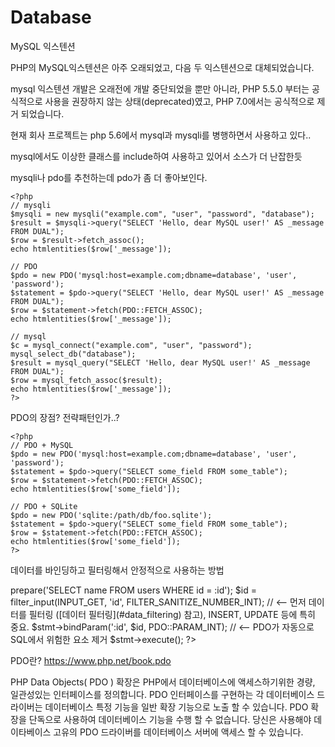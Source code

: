 # Database

MySQL 익스텐션 

PHP의 MySQL익스텐션은 아주 오래되었고, 다음 두 익스텐션으로 대체되었습니다.

mysql 익스텐션 개발은 오래전에 개발 중단되었을 뿐만 아니라, PHP 5.5.0 부터는 공식적으로 사용을 권장하지 않는 상태(deprecated)였고, PHP 7.0에서는 공식적으로 제거 되었습니다.

현재 회사 프로젝트는 php 5.6에서 mysql과 mysqli를 병행하면서 사용하고 있다..

mysql에서도 이상한 클래스를 include하여 사용하고 있어서 소스가 더 난잡한듯

mysqli나 pdo를 추천하는데 pdo가 좀 더 좋아보인다.

```
<?php
// mysqli
$mysqli = new mysqli("example.com", "user", "password", "database");
$result = $mysqli->query("SELECT 'Hello, dear MySQL user!' AS _message FROM DUAL");
$row = $result->fetch_assoc();
echo htmlentities($row['_message']);

// PDO
$pdo = new PDO('mysql:host=example.com;dbname=database', 'user', 'password');
$statement = $pdo->query("SELECT 'Hello, dear MySQL user!' AS _message FROM DUAL");
$row = $statement->fetch(PDO::FETCH_ASSOC);
echo htmlentities($row['_message']);

// mysql
$c = mysql_connect("example.com", "user", "password");
mysql_select_db("database");
$result = mysql_query("SELECT 'Hello, dear MySQL user!' AS _message FROM DUAL");
$row = mysql_fetch_assoc($result);
echo htmlentities($row['_message']);
?>
```

PDO의 장점? 전략패턴인가..?
```
<?php
// PDO + MySQL
$pdo = new PDO('mysql:host=example.com;dbname=database', 'user', 'password');
$statement = $pdo->query("SELECT some_field FROM some_table");
$row = $statement->fetch(PDO::FETCH_ASSOC);
echo htmlentities($row['some_field']);

// PDO + SQLite
$pdo = new PDO('sqlite:/path/db/foo.sqlite');
$statement = $pdo->query("SELECT some_field FROM some_table");
$row = $statement->fetch(PDO::FETCH_ASSOC);
echo htmlentities($row['some_field']);
?>
```

데이터를 바인딩하고 필터링해서 안정적으로 사용하는 방법

<?php
$pdo = new PDO('sqlite:/path/db/users.db');
$stmt = $pdo->prepare('SELECT name FROM users WHERE id = :id');
$id = filter_input(INPUT_GET, 'id', FILTER_SANITIZE_NUMBER_INT); // <-- 먼저 데이터를 필터링 ([데이터 필터링](#data_filtering) 참고), INSERT, UPDATE 등에 특히 중요. 
$stmt->bindParam(':id', $id, PDO::PARAM_INT); // <-- PDO가 자동으로 SQL에서 위험한 요소 제거
$stmt->execute();
?>

PDO란? https://www.php.net/book.pdo

PHP Data Objects( PDO ) 확장은 PHP에서 데이터베이스에 액세스하기위한 경량, 일관성있는 인터페이스를 정의합니다. PDO 인터페이스를 구현하는 각 데이터베이스 드라이버는 데이터베이스 특정 기능을 일반 확장 기능으로 노출 할 수 있습니다. PDO 확장을 단독으로 사용하여 데이터베이스 기능을 수행 할 수 없습니다. 당신은 사용해야 데이타베이스 고유의 PDO 드라이버를 데이터베이스 서버에 액세스 할 수 있습니다.

